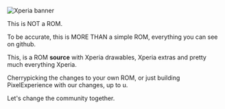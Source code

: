 ![Xperia banner](https://upload.wikimedia.org/wikipedia/commons/thumb/9/9f/Xperia_Logo.svg/1280px-Xperia_Logo.svg.png)


This is NOT a ROM.

To be accurate, this is MORE THAN a simple ROM, everything you can see on github.

This, is a ROM **source** with Xperia drawables, Xperia extras and pretty much everything Xperia.

Cherrypicking the changes to your own ROM, or just building PixelExperience with our changes, up to u.

Let's change the community together.
